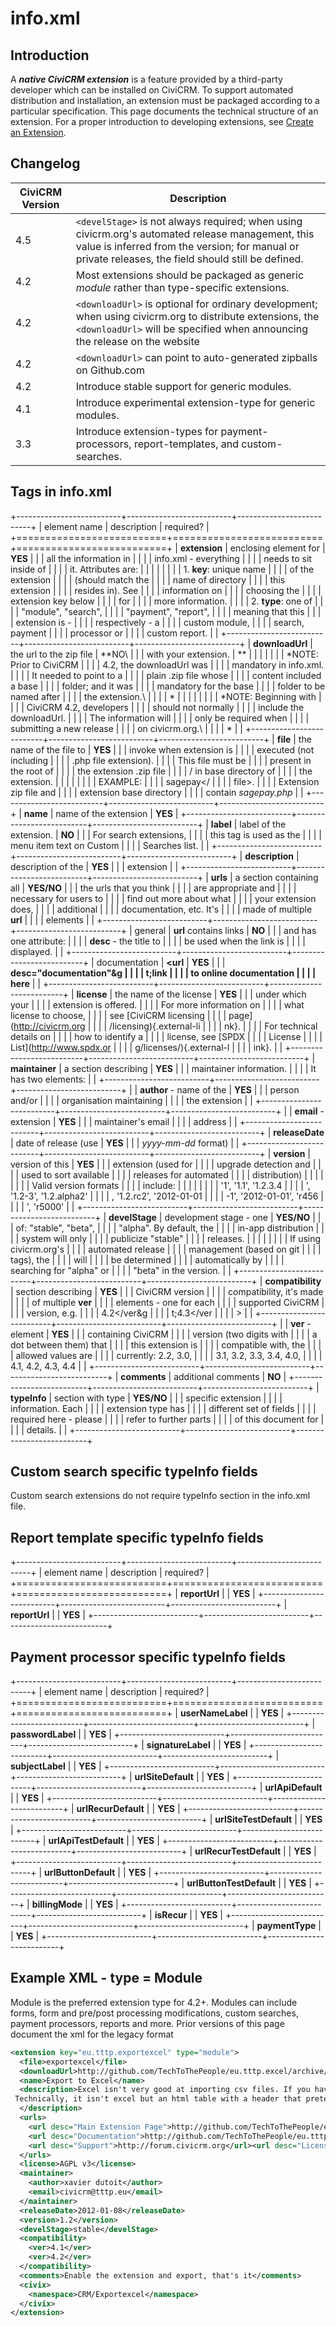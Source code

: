 # info.xml

## Introduction

A ***native CiviCRM extension*** is a feature provided by a third-party
developer which can be installed on CiviCRM. To support automated
distribution and installation, an extension must be packaged according
to a particular specification. This page documents the technical
structure of an extension. For a proper introduction to developing
extensions, see [Create an Extension](/extensions/index.md).

## Changelog

| CiviCRM Version | Description |
| -- | -- |
| 4.5 | `<develStage>` is not always required; when using civicrm.org's automated release management, this value is inferred from the version; for manual or private releases, the field should still be defined.
| 4.2 | Most extensions should be packaged as generic *module* rather than type-specific extensions.
| 4.2 | `<downloadUrl>` is optional for ordinary development; when using civicrm.org to distribute extensions, the `<downloadUrl>` will be specified when announcing the release on the website
| 4.2 | `<downloadUrl>` can point to auto-generated zipballs on Github.com
| 4.2 | Introduce stable support for generic modules.
| 4.1 | Introduce experimental extension-type for generic modules.
| 3.3 | Introduce extension-types for payment-processors, report-templates, and custom-searches.


## Tags in info.xml


+--------------------------+--------------------------+--------------------------+
| element name             | description              | required?                |
+==========================+==========================+==========================+
| **extension**            | enclosing element for    | **YES**                  |
|                          | all the information in   |                          |
|                          | info.xml - everything    |                          |
|                          | needs to sit inside of   |                          |
|                          | it. Attributes are:      |                          |
|                          |                          |                          |
|                          | 1.  **key**: unique name |                          |
|                          |     of the extension     |                          |
|                          |     (should match the    |                          |
|                          |     name of directory    |                          |
|                          |     this extension       |                          |
|                          |     resides in). See     |                          |
|                          |     information on       |                          |
|                          |     choosing the         |                          |
|                          |     extension key below  |                          |
|                          |     for                  |                          |
|                          |     more information.    |                          |
|                          | 2.  **type**: one of     |                          |
|                          |     "module", "search",  |                          |
|                          |     "payment", "report", |                          |
|                          |     meaning that this    |                          |
|                          |     extension is -       |                          |
|                          |     respectively - a     |                          |
|                          |     custom module,       |                          |
|                          |     search, payment      |                          |
|                          |     processor or         |                          |
|                          |     custom report.       |                          |
+--------------------------+--------------------------+--------------------------+
| **downloadUrl**          | the url to the zip file  | **NO\                    |
|                          | with your extension.     | **                       |
|                          |                          |                          |
|                          | *NOTE: Prior to CiviCRM  |                          |
|                          | 4.2, the downloadUrl was |                          |
|                          | mandatory in info.xml.   |                          |
|                          | It needed to point to a  |                          |
|                          | plain .zip file whose    |                          |
|                          | content included a base  |                          |
|                          | folder; and it was       |                          |
|                          | mandatory for the base   |                          |
|                          | folder to be named after |                          |
|                          | the extension.\          |                          |
|                          | *                        |                          |
|                          |                          |                          |
|                          | *NOTE: Beginning with    |                          |
|                          | CiviCRM 4.2, developers  |                          |
|                          | should not normally      |                          |
|                          | include the downloadUrl. |                          |
|                          | The information will     |                          |
|                          | only be required when    |                          |
|                          | submitting a new release |                          |
|                          | on civicrm.org.\         |                          |
|                          | *                        |                          |
+--------------------------+--------------------------+--------------------------+
| **file**                 | the name of the file to  | **YES**                  |
|                          | invoke when extension is |                          |
|                          | executed (not including  |                          |
|                          | .php file extension).    |                          |
|                          | This file must be        |                          |
|                          | present in the root of   |                          |
|                          | the extension .zip file  |                          |
|                          | / in base directory of   |                          |
|                          | the extension.           |                          |
|                          |                          |                          |
|                          | EXAMPLE:                 |                          |
|                          | <file>sagepay</ |                          |
|                          | file>.                |                          |
|                          | Extension zip file and   |                          |
|                          | extension base directory |                          |
|                          | contain *sagepay.php*    |                          |
+--------------------------+--------------------------+--------------------------+
| **name**                 | name of the extension    | **YES**                  |
+--------------------------+--------------------------+--------------------------+
| **label**                | label of the extension.  | **NO**                   |
|                          | For search extensions,   |                          |
|                          | this tag is used as the  |                          |
|                          | menu item text on Custom |                          |
|                          | Searches list.           |                          |
+--------------------------+--------------------------+--------------------------+
| **description**          | description of the       | **YES**                  |
|                          | extension                |                          |
+--------------------------+--------------------------+--------------------------+
| **urls**                 | a section containing all | **YES/NO**               |
|                          | the urls that you think  |                          |
|                          | are appropriate and      |                          |
|                          | necessary for users to   |                          |
|                          | find out more about what |                          |
|                          | your extension does,     |                          |
|                          | additional               |                          |
|                          | documentation, etc. It's |                          |
|                          | made of multiple **url** |                          |
|                          | elements                 |                          |
+--------------------------+--------------------------+--------------------------+
| general                  | **url** contains links   | **NO**                   |
|                          | and has one attribute:   |                          |
|                          | **desc** - the title to  |                          |
|                          | be used when the link is |                          |
|                          | displayed.               |                          |
+--------------------------+--------------------------+--------------------------+
| documentation            | **<url**              | **YES**                  |
|                          | **desc="documentation"&g |                          |
|                          | t;link                   |                          |
|                          | to online documentation  |                          |
|                          | here</url>**       |                          |
+--------------------------+--------------------------+--------------------------+
| **license**              | the name of the license  | **YES**                  |
|                          | under which your         |                          |
|                          | extension is offered.    |                          |
|                          | For more information on  |                          |
|                          | what license to choose,  |                          |
|                          | see [CiviCRM licensing   |                          |
|                          | page](http://civicrm.org |                          |
|                          | /licensing){.external-li |                          |
|                          | nk}.                     |                          |
|                          | For technical details on |                          |
|                          | how to identify a        |                          |
|                          | license, see [SPDX       |                          |
|                          | License                  |                          |
|                          | List](http://www.spdx.or |                          |
|                          | g/licenses/){.external-l |                          |
|                          | ink}.                    |                          |
+--------------------------+--------------------------+--------------------------+
| **maintainer**           | a section describing     | **YES**                  |
|                          | maintainer information.  |                          |
|                          | It has two elements:     |                          |
+--------------------------+--------------------------+--------------------------+
|                          | **author** - name of the | **YES**                  |
|                          | person and/or            |                          |
|                          | organisation maintaining |                          |
|                          | the extension            |                          |
+--------------------------+--------------------------+--------------------------+
|                          | **email** - extension    | **YES**                  |
|                          | maintainer's email       |                          |
|                          | address                  |                          |
+--------------------------+--------------------------+--------------------------+
| **releaseDate**          | date of release (use     | **YES**                  |
|                          | *yyyy-mm-dd* format)     |                          |
+--------------------------+--------------------------+--------------------------+
| **version**              | version of this          | **YES**                  |
|                          | extension (used for      |                          |
|                          | upgrade detection and    |                          |
|                          | used to sort available   |                          |
|                          | releases for automated   |                          |
|                          | distribution)            |                          |
|                          |                          |                          |
|                          | Valid version formats    |                          |
|                          | include:                 |                          |
|                          |                          |                          |
|                          |     '1', '1.1', '1.2.3.4 |                          |
|                          | ', '1.2-3', '1.2.alpha2' |                          |
|                          | , '1.2.rc2', '2012-01-01 |                          |
|                          | -1', '2012-01-01', 'r456 |                          |
|                          | ', 'r5000'               |                          |
+--------------------------+--------------------------+--------------------------+
| **develStage**           | development stage - one  | **YES/NO**               |
|                          | of: "stable", "beta",    |                          |
|                          | "alpha". By default, the |                          |
|                          | in-app distribution      |                          |
|                          | system will only         |                          |
|                          | publicize "stable"       |                          |
|                          | releases.                |                          |
|                          |                          |                          |
|                          | If using  civicrm.org's  |                          |
|                          | automated release        |                          |
|                          | management (based on git |                          |
|                          | tags), the               |                          |
|                          | <develStage> will  |                          |
|                          | be determined            |                          |
|                          | automatically by         |                          |
|                          | searching for "alpha" or |                          |
|                          | "beta" in the version.   |                          |
+--------------------------+--------------------------+--------------------------+
| **compatibility**        | section describing       | **YES**                  |
|                          | CiviCRM version          |                          |
|                          | compatibility, it's made |                          |
|                          | of multiple **ver**      |                          |
|                          | elements - one for each  |                          |
|                          | supported CiviCRM        |                          |
|                          | version, e.g.            |                          |
|                          | <ver>4.2</ver&g |                          |
|                          | t;<ver>4.3</ver |                          |
|                          | >                     |                          |
+--------------------------+--------------------------+--------------------------+
|                          | **ver** - element        | **YES**                  |
|                          | containing CiviCRM       |                          |
|                          | version (two digits with |                          |
|                          | a dot between them) that |                          |
|                          | this extension is        |                          |
|                          | compatible with, the     |                          |
|                          | allowed values are       |                          |
|                          | currently: 2.2, 3.0,     |                          |
|                          | 3.1, 3.2, 3.3, 3.4, 4.0, |                          |
|                          | 4.1, 4.2, 4.3, 4.4       |                          |
+--------------------------+--------------------------+--------------------------+
| **comments**             | additional comments      | **NO**                   |
+--------------------------+--------------------------+--------------------------+
| **typeInfo**             | section with type        | **YES/NO**               |
|                          | specific extension       |                          |
|                          | information. Each        |                          |
|                          | extension type has       |                          |
|                          | different set of fields  |                          |
|                          | required here - please   |                          |
|                          | refer to further parts   |                          |
|                          | of this document for     |                          |
|                          | details.                 |                          |
+--------------------------+--------------------------+--------------------------+


## Custom search specific typeInfo fields

Custom search extensions do not require typeInfo section in the info.xml
file.

## Report template specific typeInfo fields


+--------------------------+--------------------------+--------------------------+
| element name             | description              | required?                |
+==========================+==========================+==========================+
| **reportUrl**            |                          | **YES**                  |
+--------------------------+--------------------------+--------------------------+
| **reportUrl**            |                          | **YES**                  |
+--------------------------+--------------------------+--------------------------+


## Payment processor specific typeInfo fields


+--------------------------+--------------------------+--------------------------+
| element name             | description              | required?                |
+==========================+==========================+==========================+
| **userNameLabel**        |                          | **YES**                  |
+--------------------------+--------------------------+--------------------------+
| **passwordLabel**        |                          | **YES**                  |
+--------------------------+--------------------------+--------------------------+
| **signatureLabel**       |                          | **YES**                  |
+--------------------------+--------------------------+--------------------------+
| **subjectLabel**         |                          | **YES**                  |
+--------------------------+--------------------------+--------------------------+
| **urlSiteDefault**       |                          | **YES**                  |
+--------------------------+--------------------------+--------------------------+
| **urlApiDefault**        |                          | **YES**                  |
+--------------------------+--------------------------+--------------------------+
| **urlRecurDefault**      |                          | **YES**                  |
+--------------------------+--------------------------+--------------------------+
| **urlSiteTestDefault**   |                          | **YES**                  |
+--------------------------+--------------------------+--------------------------+
| **urlApiTestDefault**    |                          | **YES**                  |
+--------------------------+--------------------------+--------------------------+
| **urlRecurTestDefault**  |                          | **YES**                  |
+--------------------------+--------------------------+--------------------------+
| **urlButtonDefault**     |                          | **YES**                  |
+--------------------------+--------------------------+--------------------------+
| **urlButtonTestDefault** |                          | **YES**                  |
+--------------------------+--------------------------+--------------------------+
| **billingMode**          |                          | **YES**                  |
+--------------------------+--------------------------+--------------------------+
| **isRecur**              |                          | **YES**                  |
+--------------------------+--------------------------+--------------------------+
| **paymentType**          |                          | **YES**                  |
+--------------------------+--------------------------+--------------------------+


## Example XML - type = Module

Module is the preferred extension type for 4.2+. Modules can include
forms, form and pre/post processing modifications, custom searches,
payment processors, reports and more. Prior versions of this page
document the xml for the legacy format

```xml
<extension key="eu.tttp.exportexcel" type="module">
  <file>exportexcel</file>
  <downloadUrl>http://github.com/TechToThePeople/eu.tttp.excel/archive/master.zip</downloadUrl>
  <name>Export to Excel</name>
  <description>Excel isn't very good at importing csv files. If you have screamed at your computer with weird characters, long lines of gibberish and hair pulling, this extension is for you.
 Technically, it isn't excel but an html table with a header that pretends to be excel. Close enough to trick excel to behave like it doesn't hate you too much.
  </description>
  <urls>
    <url desc="Main Extension Page">http://github.com/TechToThePeople/eu.tttp.excel</url>
    <url desc="Documentation">http://github.com/TechToThePeople/eu.tttp.excel</url>
    <url desc="Support">http://forum.civicrm.org</url><url desc="Licensing">http://civicrm.org/licensing</url>
  </urls>
  <license>AGPL v3</license>
  <maintainer>
    <author>xavier dutoit</author>
    <email>civicrm@tttp.eu</email>
  </maintainer>
  <releaseDate>2012-01-08</releaseDate>
  <version>1.2</version>
  <develStage>stable</develStage>
  <compatibility>
    <ver>4.1</ver>
    <ver>4.2</ver>
  </compatibility>
  <comments>Enable the extension and export, that's it</comments>
  <civix>
    <namespace>CRM/Exportexcel</namespace>
  </civix>
</extension>
```
